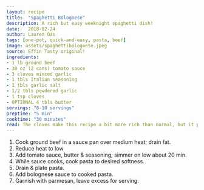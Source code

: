 ```yaml
---
layout: recipe
title:  "Spaghetti Bolognese"
description: A rich but easy weeknight spaghetti dish!
date:   2018-02-24
author: Lauren Oas
tags: [one-pot, quick-and-easy, pasta, beef]
image: assets/spaghettibolognese.jpeg
source: Effin Tasty original!
ingredients:
- 1 lb ground beef
- 30 oz (2 cans) tomato sauce
- 3 cloves minced garlic
- 1 tbls Italian seasoning
- 1 tbls garlic salt
- 1/2 tbls powdered garlic
- 1 tsp cloves
- OPTIONAL 4 tbls butter
servings: "8-10 servings"
preptime: "5 min"
cooktime: "30 minutes"
read: The cloves make this recipe a bit more rich than normal, but it perfectly complements the tomato and garlic flavoring. This makes a large amount of spaghetti, and this reheats really well, so it's great for an early week night meal. The butter deepens the flavor, but if you want an easy way to reduce some fat, it doesn't have a MAJOR impact on flavor.
---
```

1. Cook ground beef in a sauce pan over medium heat; drain fat.
2. Reduce heat to low
3. Add tomato sauce, butter & seasoning; simmer on low about 20 min.
4. While sauce cooks, cook pasta to desired softness.
5. Drain & plate pasta.
6. Add bolognese sauce to cooked pasta.
7. Garnish with parmesan, leave excess for serving.
